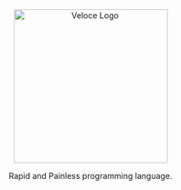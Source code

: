 <div align="center">
<img src="https://github.com/rap-lang/rap/raw/trunk/res/rap_logo.png" alt="Veloce Logo" style="height: 269px; width:269px;"/>

<p>Rapid and Painless programming language.</p>
</div>

